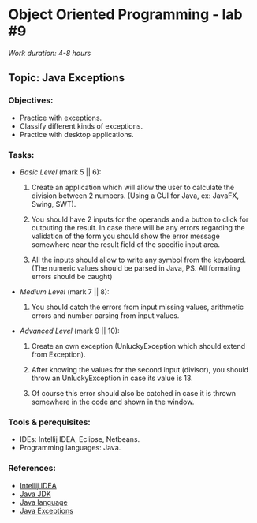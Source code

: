 # Object Oriented Programming - lab #9

_Work duration: 4-8 hours_

## Topic: Java Exceptions

### Objectives:
- Practice with exceptions.
- Classify different kinds of exceptions.
- Practice with desktop applications.

### Tasks:

- _Basic Level_ (mark 5 || 6):
    1. Create an application which will allow the user to calculate the division between 2 numbers. (Using a GUI for Java, ex: JavaFX, Swing, SWT).

    2. You should have 2 inputs for the operands and a button to click for outputing the result. In case there will be any errors regarding the validation of the form you should show the error message somewhere near the result field of the specific input area.

    3. All the inputs should allow to write any symbol from the keyboard. (The numeric values should be parsed in Java, PS. All formating errors should be caught)

- _Medium Level_ (mark 7 || 8):
    1. You should catch the errors from input missing values, arithmetic errors and number parsing from input values.

- _Advanced Level_ (mark 9 || 10):
    1. Create an own exception (UnluckyException which should extend from Exception).

    2. After knowing the values for the second input (divisor), you should throw an UnluckyException in case its value is 13.

    3. Of course this error should also be catched in case it is thrown somewhere in the code and shown in the window.


### Tools & perequisites:
- IDEs: Intellij IDEA, Eclipse, Netbeans.
- Programming languages: Java.

### References:
- [Intellij IDEA](https://www.jetbrains.com/idea/)
- [Java JDK](https://www.oracle.com/technetwork/java/javase/downloads/jdk8-downloads-2133151.html)
- [Java language](https://www.tutorialspoint.com/java/)
- [Java Exceptions](https://www.tutorialspoint.com/java/java_exceptions.htm)
